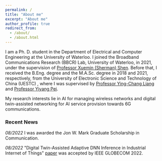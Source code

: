 ```yaml
---
permalink: /
title: "About me"
excerpt: "About me"
author_profile: true
redirect_from: 
  - /about/
  - /about.html
---
```


I am a Ph. D. student in the Department of Electrical and Computer Engineering at the University of 
Waterloo. I joined the Broadband Communications Research (BBCR) Lab, University of Waterloo, in 2021, under the 
supervision of [Professor Xuemin (Sherman) Shen](https://scholar.google.ca/citations?user=Bjl3GwoAAAAJ&hl=en). 
Before that, I received the B.Eng. degree and the M.A.Sc. degree in 
2018 and 2021, respectively, from the University of Electronic Science and Technology of China (UESTC) , where I 
was supervised by [Professor Ying-Chang Liang](https://scholar.google.com/citations?user=HybIiJ8AAAAJ&hl=en) and 
 [Professor Yiyang Pei](https://scholar.google.com.sg/citations?user=-NBbi8YAAAAJ&hl=en).

My research interests lie in AI for managing wireless networks and digital twin-assisted networking for AI service provision towards 6G communications.

### Recent News

_08/2022_ I was awarded the Jon W. Mark Graduate Scholarship in Communication.

_08/2022_ "Digital Twin-Assisted Adaptive DNN Inference in Industrial Internet 
  of Things" [paper](https://ieeexplore.ieee.org/abstract/document/10001005) was accepted by IEEE GLOBECOM 2022.
